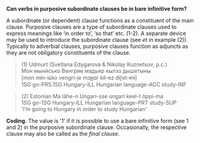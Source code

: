 **Can verbs in purposive subordinate clauses be in bare infinitive form?**

A subordinate (or dependent) clause functions as a constituent of the main clause. Purposive clauses are a type of subordinate clauses used to express meanings like ‘in order to’, ‘so that’ etc. (1-2). A separate device may be used to introduce the subordinate clause (see *et* in example (2)). Typically to adverbial clauses, purposive clauses function as adjuncts as they are not obligatory constituents of the clause. 

>(1) Udmurt (Svetlana Edygarova & Nikolay Kuznetsov, p.c.)<br/>
>Мон мынӥсько Венгрие мадьяр кылэз дышетыны<br/>
>[mon mɨn-iɕko vengri-je mɑɟjɑr kɨl-ez dɨʃet-ɨnɨ]<br/>
>1SG go-PRS.1SG Hungary-ILL Hungarian language-ACC study-INF<br/>

>(2) Estonian
>Ma lähe-n Ungari-sse ungari keel-t õppi-ma<br/>
>1SG go-1SG Hungary-ILL Hungarian language-PRT study-SUP<br/>
>'I’m going to Hungary in order to study Hungarian'<br/>

**Coding.** The value is '1' if it is possible to use a bare infinitive form (see 1 and 2) in the purposive subordinate clause. Occasionally, the respective clause may also be called as the *final clause*.
